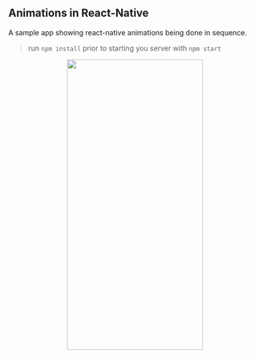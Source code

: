## Animations in React-Native 

A sample app showing react-native animations being done in sequence. 

> run ```npm install``` prior to starting you server with ```npm start```

<p align="center">
  <img src="https://github.com/C4Q/AC-iOS-React-Native-Animations/blob/master/assets/animations-duck-gif.gif" width="271" height="579" />
</p>
